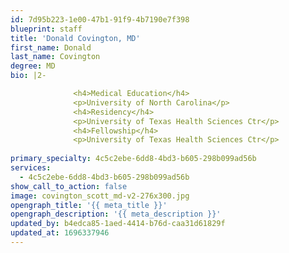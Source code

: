 ```yaml
---
id: 7d95b223-1e00-47b1-91f9-4b7190e7f398
blueprint: staff
title: 'Donald Covington, MD'
first_name: Donald
last_name: Covington
degree: MD
bio: |2-

              <h4>Medical Education</h4>
              <p>University of North Carolina</p>
              <h4>Residency</h4>
              <p>University of Texas Health Sciences Ctr</p>
              <h4>Fellowship</h4>
              <p>University of Texas Health Sciences Ctr</p>
          
primary_specialty: 4c5c2ebe-6dd8-4bd3-b605-298b099ad56b
services:
  - 4c5c2ebe-6dd8-4bd3-b605-298b099ad56b
show_call_to_action: false
image: covington_scott_md-v2-276x300.jpg
opengraph_title: '{{ meta_title }}'
opengraph_description: '{{ meta_description }}'
updated_by: b4edca85-1aed-4414-b76d-caa31d61829f
updated_at: 1696337946
---
```

